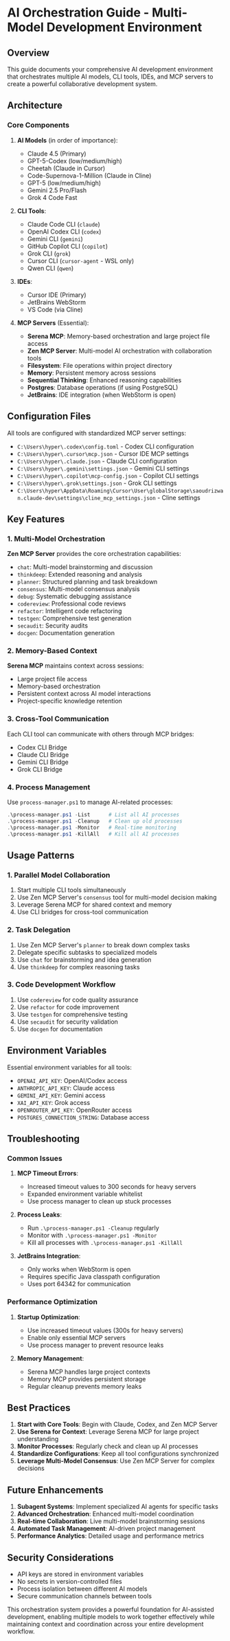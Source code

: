 # AI Orchestration Guide - Multi-Model Development Environment

## Overview

This guide documents your comprehensive AI development environment that orchestrates multiple AI models, CLI tools, IDEs, and MCP servers to create a powerful collaborative development system.

## Architecture

### Core Components

1. **AI Models** (in order of importance):
   - Claude 4.5 (Primary)
   - GPT-5-Codex (low/medium/high)
   - Cheetah (Claude in Cursor)
   - Code-Supernova-1-Million (Claude in Cline)
   - GPT-5 (low/medium/high)
   - Gemini 2.5 Pro/Flash
   - Grok 4 Code Fast

2. **CLI Tools**:
   - Claude Code CLI (`claude`)
   - OpenAI Codex CLI (`codex`)
   - Gemini CLI (`gemini`)
   - GitHub Copilot CLI (`copilot`)
   - Grok CLI (`grok`)
   - Cursor CLI (`cursor-agent` - WSL only)
   - Qwen CLI (`qwen`)

3. **IDEs**:
   - Cursor IDE (Primary)
   - JetBrains WebStorm
   - VS Code (via Cline)

4. **MCP Servers** (Essential):
   - **Serena MCP**: Memory-based orchestration and large project file access
   - **Zen MCP Server**: Multi-model AI orchestration with collaboration tools
   - **Filesystem**: File operations within project directory
   - **Memory**: Persistent memory across sessions
   - **Sequential Thinking**: Enhanced reasoning capabilities
   - **Postgres**: Database operations (if using PostgreSQL)
   - **JetBrains**: IDE integration (when WebStorm is open)

## Configuration Files

All tools are configured with standardized MCP server settings:

- `C:\Users\hyper\.codex\config.toml` - Codex CLI configuration
- `C:\Users\hyper\.cursor\mcp.json` - Cursor IDE MCP settings
- `C:\Users\hyper\.claude.json` - Claude CLI configuration
- `C:\Users\hyper\.gemini\settings.json` - Gemini CLI settings
- `C:\Users\hyper\.copilot\mcp-config.json` - Copilot CLI settings
- `C:\Users\hyper\.grok\settings.json` - Grok CLI settings
- `C:\Users\hyper\AppData\Roaming\Cursor\User\globalStorage\saoudrizwan.claude-dev\settings\cline_mcp_settings.json` - Cline settings

## Key Features

### 1. Multi-Model Orchestration

**Zen MCP Server** provides the core orchestration capabilities:
- `chat`: Multi-model brainstorming and discussion
- `thinkdeep`: Extended reasoning and analysis
- `planner`: Structured planning and task breakdown
- `consensus`: Multi-model consensus analysis
- `debug`: Systematic debugging assistance
- `codereview`: Professional code reviews
- `refactor`: Intelligent code refactoring
- `testgen`: Comprehensive test generation
- `secaudit`: Security audits
- `docgen`: Documentation generation

### 2. Memory-Based Context

**Serena MCP** maintains context across sessions:
- Large project file access
- Memory-based orchestration
- Persistent context across AI model interactions
- Project-specific knowledge retention

### 3. Cross-Tool Communication

Each CLI tool can communicate with others through MCP bridges:
- Codex CLI Bridge
- Claude CLI Bridge
- Gemini CLI Bridge
- Grok CLI Bridge

### 4. Process Management

Use `process-manager.ps1` to manage AI-related processes:
```powershell
.\process-manager.ps1 -List      # List all AI processes
.\process-manager.ps1 -Cleanup   # Clean up old processes
.\process-manager.ps1 -Monitor   # Real-time monitoring
.\process-manager.ps1 -KillAll   # Kill all AI processes
```

## Usage Patterns

### 1. Parallel Model Collaboration

1. Start multiple CLI tools simultaneously
2. Use Zen MCP Server's `consensus` tool for multi-model decision making
3. Leverage Serena MCP for shared context and memory
4. Use CLI bridges for cross-tool communication

### 2. Task Delegation

1. Use Zen MCP Server's `planner` to break down complex tasks
2. Delegate specific subtasks to specialized models
3. Use `chat` for brainstorming and idea generation
4. Use `thinkdeep` for complex reasoning tasks

### 3. Code Development Workflow

1. Use `codereview` for code quality assurance
2. Use `refactor` for code improvement
3. Use `testgen` for comprehensive testing
4. Use `secaudit` for security validation
5. Use `docgen` for documentation

## Environment Variables

Essential environment variables for all tools:
- `OPENAI_API_KEY`: OpenAI/Codex access
- `ANTHROPIC_API_KEY`: Claude access
- `GEMINI_API_KEY`: Gemini access
- `XAI_API_KEY`: Grok access
- `OPENROUTER_API_KEY`: OpenRouter access
- `POSTGRES_CONNECTION_STRING`: Database access

## Troubleshooting

### Common Issues

1. **MCP Timeout Errors**: 
   - Increased timeout values to 300 seconds for heavy servers
   - Expanded environment variable whitelist
   - Use process manager to clean up stuck processes

2. **Process Leaks**:
   - Run `.\process-manager.ps1 -Cleanup` regularly
   - Monitor with `.\process-manager.ps1 -Monitor`
   - Kill all processes with `.\process-manager.ps1 -KillAll`

3. **JetBrains Integration**:
   - Only works when WebStorm is open
   - Requires specific Java classpath configuration
   - Uses port 64342 for communication

### Performance Optimization

1. **Startup Optimization**:
   - Use increased timeout values (300s for heavy servers)
   - Enable only essential MCP servers
   - Use process manager to prevent resource leaks

2. **Memory Management**:
   - Serena MCP handles large project contexts
   - Memory MCP provides persistent storage
   - Regular cleanup prevents memory leaks

## Best Practices

1. **Start with Core Tools**: Begin with Claude, Codex, and Zen MCP Server
2. **Use Serena for Context**: Leverage Serena MCP for large project understanding
3. **Monitor Processes**: Regularly check and clean up AI processes
4. **Standardize Configurations**: Keep all tool configurations synchronized
5. **Leverage Multi-Model Consensus**: Use Zen MCP Server for complex decisions

## Future Enhancements

1. **Subagent Systems**: Implement specialized AI agents for specific tasks
2. **Advanced Orchestration**: Enhanced multi-model coordination
3. **Real-time Collaboration**: Live multi-model brainstorming sessions
4. **Automated Task Management**: AI-driven project management
5. **Performance Analytics**: Detailed usage and performance metrics

## Security Considerations

- API keys are stored in environment variables
- No secrets in version-controlled files
- Process isolation between different AI models
- Secure communication channels between tools

This orchestration system provides a powerful foundation for AI-assisted development, enabling multiple models to work together effectively while maintaining context and coordination across your entire development workflow.
